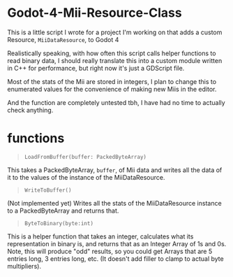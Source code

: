 # Godot-4-Mii-Resource-Class
This is a little script I wrote for a project I'm working on that adds a custom Resource, `MiiDataResource`, to Godot 4

Realistically speaking, with how often this script calls helper functions to read binary data, I should really translate this into a custom module written in C++ for performance, but right now it's just a GDScript file. 

Most of the stats of the Mii are stored in integers, I plan to change this to enumerated values for the convenience of making new Miis in the editor. 

And the function are completely untested tbh, I have had no time to actually check anything.

# functions
> `LoadFromBuffer(buffer: PackedByteArray)`

This takes a PackedByteArray, `buffer`, of Mii data and writes all the data of it to the values of the instance of the MiiDataResource.
> `WriteToBuffer()`

(Not implemented yet) Writes all the stats of the MiiDataResource instance to a PackedByteArray and returns that.

> `ByteToBinary(byte:int)`

This is a helper function that takes an integer, calculates what its representation in binary is, and returns that as an Integer Array of 1s and 0s. Note, this will produce "odd" results, so you could get Arrays that are 5 entries long, 3 entries long, etc. (It doesn't add filler to clamp to actual byte multipliers).


